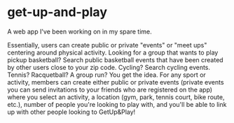 # get-up-and-play
A web app I've been working on in my spare time. 

Essentially, users can create public or private "events"  or "meet ups" centering around physical activity. Looking for a group that wants to play pickup basketball? Search public basketball events that have been created by other users close to your zip code. Cycling? Search cycling events. Tennis? Racquetball?  A group run? You get the idea. For any sport or activity, members can create either public or private events (private events you can send invitations to your friends who are registered on the app) where you select an activity, a location (gym, park, tennis court, bike route, etc.), number of people you're looking to play with,  and you'll be able to link up with other people looking to GetUp&Play!
